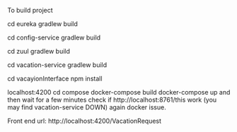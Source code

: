 To build project 

cd eureka
gradlew build

cd config-service
gradlew build

cd zuul
gradlew build

cd vacation-service
gradlew build

cd vacayionInterface
npm install

localhost:4200
cd compose
docker-compose build
docker-compose up
and then wait for a few minutes check if http://localhost:8761/this work (you may find vacation-service DOWN) again docker issue.

Front end url: http://localhost:4200/VacationRequest
